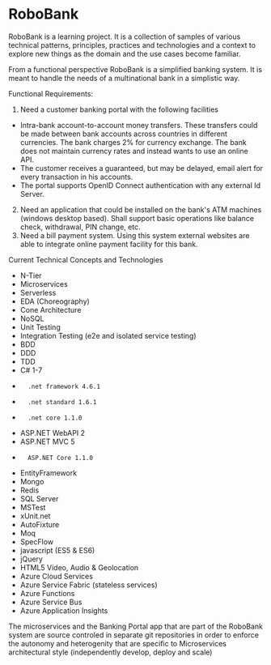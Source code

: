 # RoboBank
RoboBank is a learning project. It is a collection of samples of various technical patterns, principles, practices and technologies and a context to explore new things as the domain and the use cases become familiar.

From a functional perspective RoboBank is a simplified banking system. It is meant to handle the needs of a multinational bank in a simplistic way.

Functional Requirements:

1. Need a customer banking portal with the following facilities
 - Intra-bank account-to-account money transfers. These transfers could be made between bank accounts across countries in different currencies. The bank charges 2% for currency exchange. The bank does not maintain currency rates and instead wants to use an online API.
 - The customer receives a guaranteed, but may be delayed, email alert for every transaction in his accounts.
 - The portal supports OpenID Connect authentication with any external Id Server.
2. Need an application that could be installed on the bank's ATM machines (windows desktop based). Shall support basic operations like balance check, withdrawal, PIN change, etc.
3. Need a bill payment system. Using this system external websites are able to integrate online payment facility for this bank.

Current Technical Concepts and Technologies

-	N-Tier
-	Microservices
- Serverless
-	EDA (Choreography)
-	Cone Architecture
-	NoSQL
-	Unit Testing
-	Integration Testing (e2e and isolated service testing)
-	BDD
-	DDD
-	TDD
-	C# 1-7
-       .net framework 4.6.1
-       .net standard 1.6.1
-       .net core 1.1.0
-	ASP.NET WebAPI 2
-	ASP.NET MVC 5
-       ASP.NET Core 1.1.0
-	EntityFramework
-	Mongo
-	Redis
-	SQL Server
-	MSTest
- xUnit.net
-	AutoFixture
- Moq
-	SpecFlow
- javascript (ES5 & ES6)
- jQuery
- HTML5 Video, Audio & Geolocation
-	Azure Cloud Services
-	Azure Service Fabric (stateless services)
-	Azure Functions
-	Azure Service Bus
-	Azure Application Insights

The microservices and the Banking Portal app that are part of the RoboBank system are source controled in separate git repositories in order to enforce the autonomy and heterogenity that are specific to Microservices architectural style (independently develop, deploy and scale)
